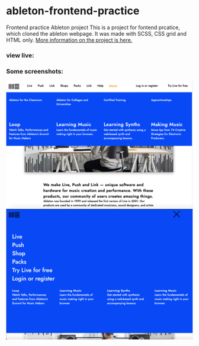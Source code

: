 # ableton-frontend-practice
Frontend practice Ableton project
This is a project for fontend prcatice, which cloned the ableton webpage. It was made with SCSS, CSS grid and HTML only.
[More information on the project is here.](https://www.frontendpractice.com/projects/ableton)
### view live:

### Some screenshots:
![alt text](https://github.com/magdalent/ableton-frontend-practice/blob/main/dropdown.png)
![alt text](https://github.com/magdalent/ableton-frontend-practice/blob/main/menu.png)
